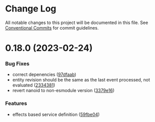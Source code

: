 # Change Log

All notable changes to this project will be documented in this file.
See [Conventional Commits](https://conventionalcommits.org) for commit guidelines.

# 0.18.0 (2023-02-24)

### Bug Fixes

- correct depenencies ([97dfaab](https://github.com/weegigs/wee-events/commit/97dfaab70f4863b71b190f6be68bc75e72618803))
- entity revision should be the same as the last event processed, not evaluated ([2334381](https://github.com/weegigs/wee-events/commit/2334381d21dcab8c052210a6af74da5af96b62dc))
- revert nanoid to non-esmodule version ([3379e16](https://github.com/weegigs/wee-events/commit/3379e1631db6525a01f282fd3281947a6eedb02b))

### Features

- effects based service definition ([59fbe04](https://github.com/weegigs/wee-events/commit/59fbe0433839f220f5f9cc5aa43d0dc78e7c0c19))
